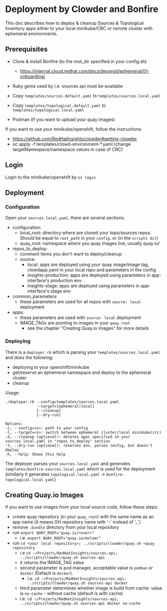 # Deployment by Clowder and Bonfire
 
This doc describes how to deploy & cleanup Sources & Topological Inventory apps
either to your local minikube/CRC or remote cluster with ephemeral environments.

## Prerequisites
- Clone & install Bonfire (to the root_dir specified in your config.sh)
  - https://internal.cloud.redhat.com/docs/devprod/ephemeral/01-onboarding/

- Ruby gems used by i.e. sources api must be available    
- Copy `templates/sources.default.yaml` to `templates/sources.local.yaml`
- Copy `templates/topological.default.yaml` to `templates/topological.local.yaml`

- Podman (if you want to upload your quay images)  

If you want to use your minikube/openshift, follow the instructions: 
- https://github.com/RedHatInsights/clowder#getting-clowder
- oc apply -f templates/clowd-environment-*.yaml (change targetNamespace/namespace values in case of CRC) 

## Login 

Login to the minikube/openshift by `oc login`

## Deployment

### Configuration

Open your `sources.local.yaml`, there are several sections:
- configuration: 
  - local_root: directory where are cloned your topo/sources repos. Should be equal to `root_path` in your `config.sh` (in the `scripts dir`)
  - quay_root: namespace where you quay images live, usually quay.io/<username>
- repos_to_deploy:
  - comment items you don't want to deploy/cleanup
  - source: 
    - local: apps are deployed using your quay image/image tag, clowdapp.yaml in your local repo and parameters in the config
    - insights-production: apps are deployed using parameters in app-interface's production env
    - insights-stage: apps are deployed using parameters in app-interface's stage env
- common_parameters:
  - these parameters are used for all repos with `source: local` deployment
- apps:
  - these parameters are used with `source: local` deployment
  - IMAGE_TAGs are pointing to images in your `quay_root`
    - see the chapter "Creating Quay.io Images" for more details
    
###  Deploying

There is a `deployer.rb` which is parsing your `templates/sources.local.yaml` and does the following:
- deploying to your openshift/minikube
- get/reserve an ephemeral namespace and deploy to the ephemeral cluster
- cleanup

Usage: 
```
./deployer.rb --config=templates/sources.local.yaml 
              --target=[ephemeral|local]
              [--cleanup]
              [--dry-run]
              
Options:
-c, --config=<s>: path to your config
-l, --target=<s>: switch between ephemeral cluster/local minikube(crc)
-d, --cleanup (optional): deletes apps specified in your sources.local.yaml in "repos_to_deploy" section
-t, --dry-run (optional): reserves env, parses config, but doesn't deploy
-h, --help: Shows this help 
```

The deployer parses your `sources.local.yaml` and generates `templates/bonfire-sources.local.yaml` which is used for the deployment
(similarly it generates `topological.local.yaml` -> `bonfire-topological.local.yaml`)

## Creating Quay.io Images

If you want to use images from your local source code, follow these steps:
- create quay repository (in your `quay_root`) with the same name as an app name (it means GH repository name with '-' instead of '_')
- remove `.bundle` directory from your local repository
- run `export QUAY_ROOT="quay.io/<user>"`
    - i.e. `export QUAY_ROOT="quay.io/mslemr"`
- run `cd <your local repository>; ../scripts/clowder/quay.sh <quay repository`
    - i.e `cd ~/Projects/RedHatInsights/sources-api; ../scripts/clowder/quay.sh sources-api`
    - it returns the IMAGE_TAG value  
    - second parameter is pod manager, acceptable value is `podman` or `docker` (Default is `docker`).
      - i.e. `cd ~/Projects/RedHatInsights/sources-api; ../scripts/clowder/quay.sh sources-api docker`
    - third parameter determines whether image is build from cache: value is `no-cache` - without cache (default is with cache)  
     - i.e. `cd ~/Projects/RedHatInsights/sources-api; ../scripts/clowder/quay.sh sources-api docker no-cache`
 